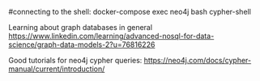 #connecting to the shell:
docker-compose exec neo4j bash cypher-shell

Learning about graph databases in general
https://www.linkedin.com/learning/advanced-nosql-for-data-science/graph-data-models-2?u=76816226

Good tutorials for neo4j cypher queries:
https://neo4j.com/docs/cypher-manual/current/introduction/ 




